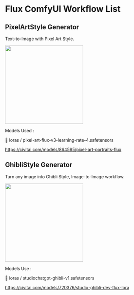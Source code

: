 
# Flux ComfyUI Workflow List



## PixelArtStyle Generator

Text-to-Image with Pixel Art Style.

<img src="https://github.com/user-attachments/assets/01c06740-2c0b-4ef0-8eca-6cfa1ac216a1" width="256"/>

Models Used :

📁 loras / pixel-art-flux-v3-learning-rate-4.safetensors

https://civitai.com/models/864595/pixel-art-portraits-flux



## GhibliStyle Generator

Turn any image into Ghibli Style, Image-to-Image workflow.

<img src="https://github.com/user-attachments/assets/08ad722b-0979-4139-9a97-48ae076f65c2" width="256"/>


Models Use :

📁 loras / studiochatgpt-ghibli-v1.safetensors

https://civitai.com/models/720376/studio-ghibli-dev-flux-lora



